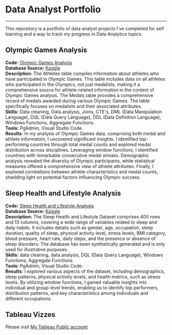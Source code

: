 # Data Analyst Portfolio

---
This repository is a portfolio of data analyst projects I've completed for self learning and a way to track my progress in Data Analytics topics.

Olympic Games Analysis
---
**Code:** [Olympic Games Analysis](https://github.com/Prichka/inna-s_portfolio/blob/main/Olympic%20Games%20Analysis.pgsql)    
**Database Source:** [Kaggle](https://www.kaggle.com/datasets/manishkumar7432698/olympics-1896-2022?resource=download)    
**Description:** The Athletes table compiles information about athletes who have participated in Olympic Games. This table includes data on all athletes who participated in the Olympics, not just medalists, making it a comprehensive source for athlete-related information in the context of Olympic Games analysis. The Medals table provides a comprehensive record of medals awarded during various Olympic Games.  The table specifically focuses on medalists and their associated attributes.    
**Skills:** Data cleaning, Data analysis, Joins, CTE's, DML (Data Manipulation Language), DQL (Data Query Language), DDL (Data Definition Language), Windows Functions, Aggregate Functions.    
**Tools:** PgAdmin, Visual Studio Code.    
**Results:** In my analysis of Olympic Games data, comprising both medal and athlete information, I uncovered significant insights. I identified top-performing countries through total medal counts and explored medal distribution across disciplines. Leveraging window functions, I identified countries with remarkable consecutive medal streaks. Demographic analysis revealed the diversity of Olympic participants, while statistical measures offered a comprehensive view of athlete attributes. Finally, I explored correlations between athlete characteristics and medal counts, shedding light on potential factors influencing Olympic success.

Sleep Health and Lifestyle Analysis
---
**Code:** [Sleep Health and Lifestyle Analysis](https://github.com/Prichka/inna-s_portfolio/blob/main/Sleep%20Health%20and%20Lifestyle%20Analysis.pgsql)    
**Database Source:** [Kaggle](https://www.kaggle.com/datasets/uom190346a/sleep-health-and-lifestyle-dataset)    
**Description:** The Sleep Health and Lifestyle Dataset comprises 400 rows and 13 columns, covering a wide range of variables related to sleep and daily habits. It includes details such as gender, age, occupation, sleep duration, quality of sleep, physical activity level, stress levels, BMI category, blood pressure, heart rate, daily steps, and the presence or absence of sleep disorders. The database has been synthetically generated and is only used for illustrative purposes.    
**Skills:** data cleaning, data analysis, DQL (Data Query Language), Windows Functions, Aggregate Functions.    
**Tools:** PgAdmin, Visual Studio Code.    
**Results:** I explored various aspects of the dataset, including demographics, sleep patterns, physical activity levels, and health metrics, such as stress levels. By utilizing window functions, I gained valuable insights into individual and group-level trends, enabling us to identify top performers, distribution patterns, and key characteristics among individuals and different occupations.

Tableau Vizzes
---
Please visit [My Tableau Public account](https://public.tableau.com/app/profile/inna3001) 
